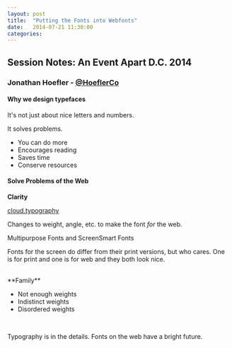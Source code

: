 ```yaml
---
layout: post
title:  "Putting the Fonts into Webfonts"
date:   2014-07-21 11:30:00
categories:
---
```


## Session Notes: An Event Apart D.C. 2014


### Jonathan Hoefler - [@HoeflerCo]


#### Why we design typefaces

It's not just about nice letters and numbers.

It solves problems.

- You can do more
- Encourages reading
- Saves time 
- Conserve resources

#### Solve Problems of the Web

**Clarity**

[cloud.typography](http://www.typography.com/cloud/welcome/)

Changes to weight, angle, etc. to make the font *for* the web.

Multipurpose Fonts and ScreenSmart Fonts

Fonts for the screen do differ from their print versions, but who cares. One is for print and one is for web and they both look nice.

<br>
**Family**

- Not enough weights
- Indistinct weights
- Disordered weights
<br>

Typography is in the details. Fonts on the web have a bright future.



[@HoeflerCo]:http://twitter.com/hoeflerco